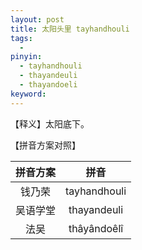 ```yaml
---
layout: post
title: 太阳头里 tayhandhouli
tags:
  - 
pinyin: 
  - tayhandhouli
  - thayandeuli
  - thayandoeli
keyword: 
---
```


【释义】太阳底下。                    

【拼音方案对照】          

| 拼音方案 | 拼音 |             
| :---: | :---: |                 
| 钱乃荣 | tayhandhouli |                 
| 吴语学堂 | thayandeuli |                 
| 法吴 | thâyândoêlî |                 
